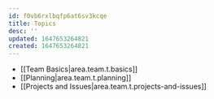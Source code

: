 ```yaml
---
id: f0vb6rxlbqfp6at6sv3kcqe
title: Topics
desc: ''
updated: 1647653264821
created: 1647653264821
---
```


- [[Team Basics|area.team.t.basics]]
- [[Planning|area.team.t.planning]]
- [[Projects and Issues|area.team.t.projects-and-issues]]